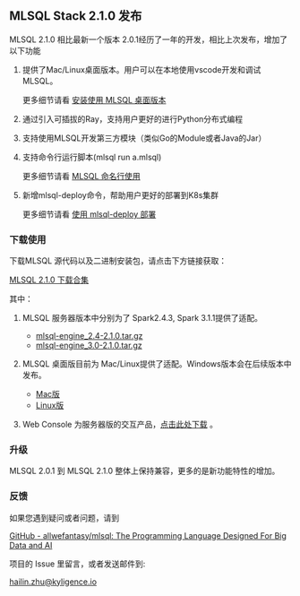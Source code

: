 ## MLSQL Stack 2.1.0 发布

MLSQL 2.1.0 相比最新一个版本 2.0.1经历了一年的开发，相比上次发布，增加了以下功能

1. 提供了Mac/Linux桌面版本。用户可以在本地使用vscode开发和调试MLSQL。

   更多细节请看 [安装使用 MLSQL 桌面版本](../howtouse/mlsql_desktop_install.md)

2. 通过引入可插拔的Ray，支持用户更好的进行Python分布式编程

3. 支持使用MLSQL开发第三方模块（类似Go的Module或者Java的Jar）

4. 支持命令行运行脚本(mlsql run a.mlsql)
  
   更多细节请看 [MLSQL 命名行使用](../howtouse/mlsql_lang_cli.md)

5. 新增mlsql-deploy命令，帮助用户更好的部署到K8s集群

   更多细节请看 [使用 mlsql-deploy 部署](../howtouse/engine/prebuilt_image_k8s_deploy.md)


### 下载使用

下载MLSQL 源代码以及二进制安装包，请点击下方链接获取：

[MLSQL 2.1.0 下载合集](https://mlsql-downloads.kyligence.io/2.1.0/)

其中：

1. MLSQL 服务器版本中分别为了 Spark2.4.3, Spark 3.1.1提供了适配。

   * [mlsql-engine_2.4-2.1.0.tar.gz](https://mlsql-downloads.kyligence.io/2.1.0/mlsql-engine_2.4-2.1.0.tar.gz)
   * [mlsql-engine_3.0-2.1.0.tar.gz](https://mlsql-downloads.kyligence.io/2.1.0/mlsql-engine_3.0-2.1.0.tar.gz)
      
2. MLSQL 桌面版目前为 Mac/Linux提供了适配。Windows版本会在后续版本中发布。
        
   * [Mac版](https://mlsql-downloads.kyligence.io/2.1.0/mlsql-app_2.4-2.1.0-darwin-amd64.tar.gz)
   * [Linux版](https://mlsql-downloads.kyligence.io/2.1.0/mlsql-app_2.4-2.1.0-linux-amd64.tar.gz)
        
3. Web Console 为服务器版的交互产品，[点击此处下载](https://mlsql-downloads.kyligence.io/2.1.0/mlsql-console-2.1.0.tar.gz) 。

### 升级

MLSQL 2.0.1 到 MLSQL 2.1.0 整体上保持兼容，更多的是新功能特性的增加。

### 反馈

如果您遇到疑问或者问题，请到

[GitHub - allwefantasy/mlsql: The Programming Language Designed For Big Data and AI](https://github.com/allwefantasy/mlsql) 

项目的 Issue 里留言，或者发送邮件到:

hailin.zhu@kyligence.io